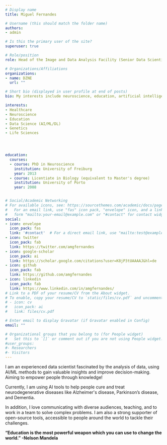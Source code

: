 ```yaml
---
# Display name
title: Miguel Fernandes

# Username (this should match the folder name)
authors:
- admin

# Is this the primary user of the site?
superuser: true

# Role/position
role: Head of the Image and Data Analysis Facility (Senior Data Scientist)

# Organizations/Affiliations
organizations:
- name: DZNE
  url: ""

# Short bio (displayed in user profile at end of posts)
bio: My interests include neuroscience, education, artificial intelligence and genetics.

interests:
- Healthcare
- Neuroscience
- Education
- Data Science (AI/ML/DL)
- Genetics
- Life Sciences




education:
  courses:
  - course: PhD in Neuroscience
    institution: University of Freiburg
    year: 2013
  - course: Licentiate in Biology (equivalent to Master's degree)
    institution: University of Porto
    year: 2008


# Social/Academic Networking
# For available icons, see: https://sourcethemes.com/academic/docs/page-builder/#icons
#   For an email link, use "fas" icon pack, "envelope" icon, and a link in the
#   form "mailto:your-email@example.com" or "#contact" for contact widget.
social:
- icon: envelope
  icon_pack: fas
  link: '#contact'  # For a direct email link, use "mailto:test@example.org".
- icon: twitter
  icon_pack: fab
  link: https://twitter.com/amgfernandes
- icon: google-scholar
  icon_pack: ai
  link: https://scholar.google.com/citations?user=K8jP3tUAAAAJ&hl=de
- icon: github
  icon_pack: fab
  link: https://github.com/amgfernandes
- icon: linkedin
  icon_pack: fab
  link: https://www.linkedin.com/in/amgfernandes/
# Link to a PDF of your resume/CV from the About widget.
# To enable, copy your resume/CV to `static/files/cv.pdf` and uncomment the lines below.
# - icon: cv
#   icon_pack: ai
#   link: files/cv.pdf

# Enter email to display Gravatar (if Gravatar enabled in Config)
email: ""

# Organizational groups that you belong to (for People widget)
#   Set this to `[]` or comment out if you are not using People widget.
#user_groups:
#- Researchers
#- Visitors
---
```

<p style="text-align: left;">

I am an experienced data scientist fascinated by the analysis of data, using AI/ML methods to gain valuable insights and improve decision-making. Aiming to empower people through knowledge!

Currently, I am using AI tools to help people cure and treat neurodegenerative diseases like Alzheimer's disease, Parkinson’s disease, and Dementia.

In addition, I love communicating with diverse audiences, teaching, and to work in a team to solve complex problems. I am also a strong supporter of open-source tools, accessible to people around the world to tackle their challenges.


**“Education is the most powerful weapon which you can use to change the world.” -Nelson Mandela** </p>
